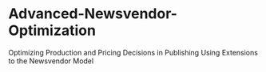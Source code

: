 # Advanced-Newsvendor-Optimization
Optimizing Production and Pricing Decisions in Publishing Using Extensions to the Newsvendor Model
